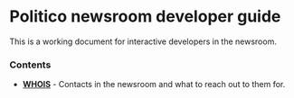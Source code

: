 # Politico newsroom developer guide

This is a working document for interactive developers in the newsroom.

### Contents

* [**WHOIS**](/whois.md) - Contacts in the newsroom and what to reach out to them for.



